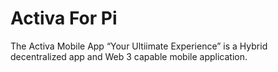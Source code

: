 # Activa For Pi
 
 The Activa Mobile App “Your Ultiimate Experience” is a Hybrid decentralized app and Web 3 capable mobile application.
